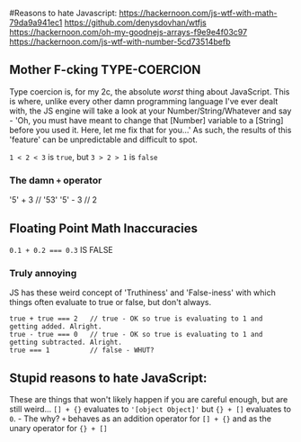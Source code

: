 #Reasons to hate Javascript:
https://hackernoon.com/js-wtf-with-math-79da9a941ec1
https://github.com/denysdovhan/wtfjs
https://hackernoon.com/oh-my-goodnejs-arrays-f9e9e4f03c97
https://hackernoon.com/js-wtf-with-number-5cd73514befb

## Mother F-cking TYPE-COERCION
Type coercion is, for my 2c, the absolute *worst* thing about JavaScript. This is where, unlike every other damn programming language I've ever dealt with, the JS engine will take a look at your Number/String/Whatever and say - 'Oh, you must have meant to change that [Number] variable to a [String] before you used it. Here, let me fix that for you...' As such, the results of this 'feature' can be unpredictable and difficult to spot.

`1 < 2 < 3` is `true`, but `3 > 2 > 1` is `false`




### The damn `+` operator
'5' + 3     // '53'
'5' - 3     // 2


## Floating Point Math Inaccuracies
`0.1 + 0.2 === 0.3` IS FALSE



### Truly annoying
JS has these weird concept of 'Truthiness' and 'False-iness' with which things often evaluate to true or false, but don't always.
```
true + true === 2   // true - OK so true is evaluating to 1 and getting added. Alright.
true - true === 0   // true - OK so true is evaluating to 1 and getting subtracted. Alright.
true === 1          // false - WHUT?
```

## Stupid reasons to hate JavaScript:
These are things that won't likely happen if you are careful enough, but are still weird...
`[] + {}` evaluates to `'[object Object]'` but `{} + []` evaluates to `0`. - The why? `+` behaves as an addition operator for `[] + {}` and as the unary operator for `{} + []`
